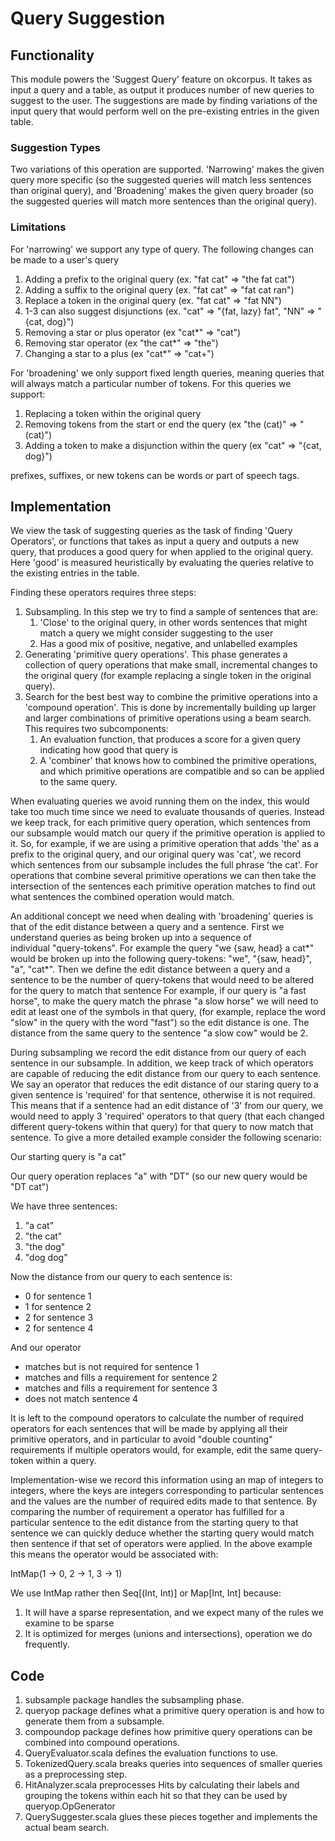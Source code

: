 # Query Suggestion

## Functionality

This module powers the 'Suggest Query' feature on okcorpus. It takes as input a query and a table, as output it 
produces number of new queries to suggest to the user. The suggestions are made by finding variations of the input 
query that would perform well on the pre-existing entries in the given table.

### Suggestion Types
Two variations of this operation are supported. 'Narrowing' makes the given query more specific (so the suggested 
queries will match less sentences than original query), and 'Broadening' makes the given query broader (so the 
suggested queries will match more sentences than the original query).

### Limitations
For 'narrowing' we support any type of query. The following changes can be made to a user's query
1. Adding a prefix to the original query (ex. "fat cat" => "the fat cat")
2. Adding a suffix to the original query (ex. "fat cat" => "fat cat ran")
3. Replace a token in the original query (ex. "fat cat" => "fat NN")
4. 1-3 can also suggest disjunctions (ex. "cat" => "{fat, lazy} fat", "NN" => "{cat, dog}")
5. Removing a star or plus operator (ex "cat*" => "cat")
6. Removing star operator (ex "the cat*" => "the")
7. Changing a star to a plus (ex "cat*" => "cat+")

For 'broadening' we only support fixed length queries, meaning queries that will always match a 
particular number of tokens. For this queries we support:
1. Replacing a token within the original query
2. Removing tokens from the start or end the query (ex "the (cat)" => "(cat)")
3. Adding a token to make a disjunction within the query (ex "cat" => "{cat, dog}")

prefixes, suffixes, or new tokens can be words or part of speech tags.

## Implementation
We view the task of suggesting queries as the task of finding 'Query Operators', or functions that takes as 
input a query and outputs a new query, that produces a good query for when applied to the original query. Here
'good' is measured heuristically by evaluating the queries relative to the existing entries in the table.

Finding these operators requires three steps:

1. Subsampling. In this step we try to find a sample of sentences that are:
    1. 'Close' to the original query, in other words sentences that might match a query we might consider suggesting to the user
    2. Has a good mix of positive, negative, and unlabelled examples
2. Generating 'primitive query operations'. This phase generates a collection of query operations that make small, 
incremental changes to the original query (for example replacing a single token in the original query).
3. Search for the best best way to combine the primitive operations into a 'compound operation'. This is done by incrementally building up
larger and larger combinations of primitive operations using a beam search. This requires two subcomponents:
    1. An evaluation function, that produces a score for a given query indicating how good that query is
    2. A 'combiner' that knows how to combined the primitive operations, and which primitive operations are
       compatible and so can be applied to the same query.

When evaluating queries we avoid running them on the index, this would take too much time since 
we need to evaluate thousands of queries.
Instead we keep track, for each primitive query operation, which sentences from our subsample 
would match our query if the primitive operation is applied to it. So, for example, if we are using 
a primitive operation that adds 'the' as a prefix to the original query, and our original query
was 'cat', we record which sentences from our subsample includes the full phrase 'the cat'. For operations
that combine several primitive operations we can then take the intersection of the sentences each
 primitive operation matches to find out what sentences the combined operation would match.
 
An additional concept we need when dealing with 'broadening' queries is that of the edit distance
between a query and a sentence. First we understand queries as being broken up into a sequence of  
individual "query-tokens". For example the query "we {saw, head} a cat*" would be broken up into
the following query-tokens: "we", "{saw, head}", "a", "cat*". Then we define the edit distance
between a query and a sentence to be the number of query-tokens that would need to be altered for 
the query to match that sentence For example, if our query is "a fast horse", to make the query 
match the phrase "a slow horse" we
will need to edit at least one of the symbols in that query, (for example, replace the word 
"slow" in the query with the word "fast") so the edit distance is one. The distance from the same 
query to the sentence "a slow cow" would be 2. 

During subsampling we record the edit distance from our query of each sentence in our subsample.
In addition, we keep track of which operators are capable of reducing the edit distance from our 
query to each sentence. We say an operator that reduces the edit distance of our staring query to
a given sentence is 'required' for that sentence, otherwise it is not required. This means that 
if a sentence had an edit distance of '3' from our query, we would need to apply 3 'required' 
operators to that query (that each changed different query-tokens within that query) for that 
query to now match that sentence. To give a more detailed example consider the following scenario:

Our starting query is "a cat"

Our query operation replaces "a" with "DT" (so our new query would be "DT cat")

We have three sentences:
1. "a cat"
2. "the cat"
3. "the dog"
4. "dog dog"

Now the distance from our query to each sentence is:
* 0 for sentence 1
* 1 for sentence 2
* 2 for sentence 3
* 2 for sentence 4
   
And our operator
* matches but is not required for sentence 1
* matches and fills a requirement for sentence 2
* matches and fills a requirement for sentence 3
* does not match sentence 4

It is left to the compound operators to calculate the number of required operators for each 
sentences that will be made by applying all their primitive operators, and in particular to avoid
"double counting" requirements if multiple operators would, for example, edit the same query-token
within a query.
 
Implementation-wise we record this information using an map of integers to integers, where the keys 
are integers corresponding to particular sentences and the values are the number of required
edits made to that sentence.
By comparing the number of requirement a operator has fulfilled for a
particular sentence to the edit distance from the starting query to that sentence we can quickly 
deduce whether the starting query would match then sentence if that set of operators were applied. 
In the above example this means the operator would be associated with:

IntMap(1 -> 0, 2 -> 1, 3 -> 1)

We use IntMap rather then Seq\[(Int, Int)\] or Map\[Int, Int\] because:
1. It will have a sparse representation, and we expect many of the rules we examine to be sparse
2. It is optimized for merges (unions and intersections), operation we do frequently.

## Code
1. subsample package handles the subsampling phase.
2. queryop package defines what a primitive query operation is and how to generate them from a 
subsample.
3. compoundop package defines how primitive query operations can be combined into compound operations.
4. QueryEvaluator.scala defines the evaluation functions to use.
5. TokenizedQuery.scala breaks queries into sequences of smaller queries as a preprocessing step.
7. HitAnalyzer.scala preprocesses Hits by calculating their labels and grouping the tokens
within each hit so that they can be used by queryop.OpGenerator
6. QuerySuggester.scala glues these pieces together and implements the actual beam search.
